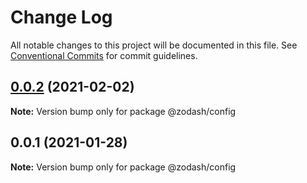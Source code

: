 # Change Log

All notable changes to this project will be documented in this file.
See [Conventional Commits](https://conventionalcommits.org) for commit guidelines.

## [0.0.2](https://github.com/zcorky/zodash/compare/@zodash/config@0.0.1...@zodash/config@0.0.2) (2021-02-02)

**Note:** Version bump only for package @zodash/config





## 0.0.1 (2021-01-28)

**Note:** Version bump only for package @zodash/config
